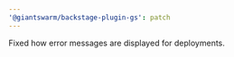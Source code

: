 ```yaml
---
'@giantswarm/backstage-plugin-gs': patch
---
```


Fixed how error messages are displayed for deployments.
